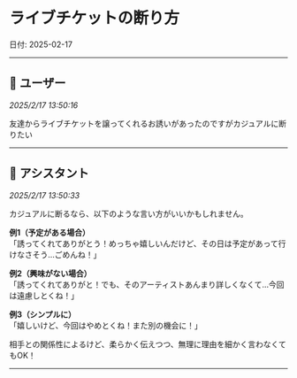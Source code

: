 # ライブチケットの断り方

日付: 2025-02-17

---

## 👤 ユーザー
*2025/2/17 13:50:16*

友達からライブチケットを譲ってくれるお誘いがあったのですがカジュアルに断りたい

---

## 🤖 アシスタント
*2025/2/17 13:50:33*

カジュアルに断るなら、以下のような言い方がいいかもしれません。  

**例1（予定がある場合）**  
「誘ってくれてありがとう！めっちゃ嬉しいんだけど、その日は予定があって行けなさそう…ごめんね！」  

**例2（興味がない場合）**  
「誘ってくれてありがと！でも、そのアーティストあんまり詳しくなくて…今回は遠慮しとくね！」  

**例3（シンプルに）**  
「嬉しいけど、今回はやめとくね！また別の機会に！」  

相手との関係性によるけど、柔らかく伝えつつ、無理に理由を細かく言わなくてもOK！

---
